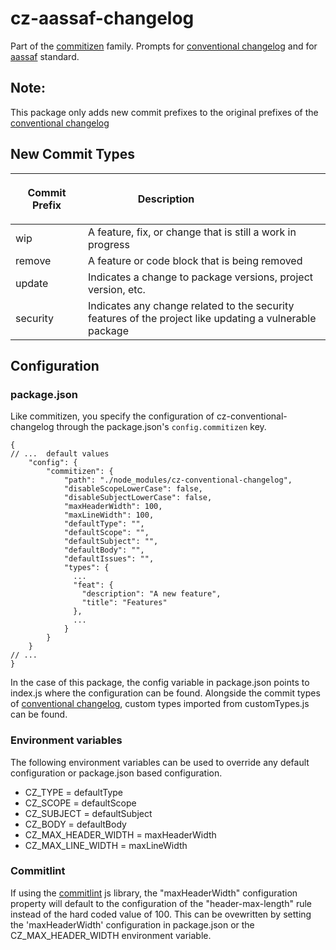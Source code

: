 # cz-aassaf-changelog
Part of the [commitizen](https://github.com/commitizen/cz-cli) family. Prompts for [conventional changelog](https://github.com/conventional-changelog/conventional-changelog) and for [aassaf](https://github.com/Antoine-Assaf15/cz-aassaf-changelog) standard.

## Note:

This package only adds new commit prefixes to the original prefixes of the [conventional changelog](https://github.com/conventional-changelog/conventional-changelog)

## New Commit Types

| <p style="width:100px">Commit Prefix</p>   | <p style="width:250px">Description</p>                         |          
| --------------------                       | -----------------------------------                            |           
| wip                                        |  A feature, fix, or change that is still a work in progress    |
| remove                                     |  A feature or code block that is being removed                 |
| update                                     |  Indicates a change to package versions, project version, etc. |
| security                                   |  Indicates any change related to the security features of the project like updating a vulnerable package        |

## Configuration

### package.json

Like commitizen, you specify the configuration of cz-conventional-changelog through the package.json's `config.commitizen` key.

```json5
{
// ...  default values
    "config": {
        "commitizen": {
            "path": "./node_modules/cz-conventional-changelog",
            "disableScopeLowerCase": false,
            "disableSubjectLowerCase": false,
            "maxHeaderWidth": 100,
            "maxLineWidth": 100,
            "defaultType": "",
            "defaultScope": "",
            "defaultSubject": "",
            "defaultBody": "",
            "defaultIssues": "",
            "types": {
              ...
              "feat": {
                "description": "A new feature",
                "title": "Features"
              },
              ...
            }
        }
    }
// ...
}
```
In the case of this package, the config variable in package.json points to index.js where the configuration can be found. Alongside the commit types of [conventional changelog](https://github.com/conventional-changelog/conventional-changelog), custom types imported from customTypes.js can be found.

### Environment variables

The following environment variables can be used to override any default configuration or package.json based configuration.

- CZ_TYPE = defaultType
- CZ_SCOPE = defaultScope
- CZ_SUBJECT = defaultSubject
- CZ_BODY = defaultBody
- CZ_MAX_HEADER_WIDTH = maxHeaderWidth
- CZ_MAX_LINE_WIDTH = maxLineWidth

### Commitlint

If using the [commitlint](https://github.com/conventional-changelog/commitlint) js library, the "maxHeaderWidth" configuration property will default to the configuration of the "header-max-length" rule instead of the hard coded value of 100. This can be ovewritten by setting the 'maxHeaderWidth' configuration in package.json or the CZ_MAX_HEADER_WIDTH environment variable.
